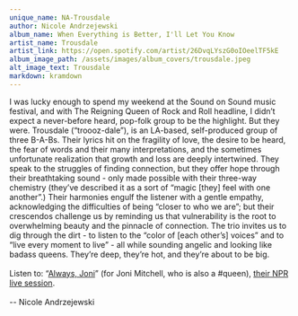 ```yaml
---
unique_name: NA-Trousdale
author: Nicole Andrzejewski
album_name: When Everything is Better, I'll Let You Know
artist_name: Trousdale
artist_link: https://open.spotify.com/artist/26DvqLYszG0oIOeelTF5kE
album_image_path: /assets/images/album_covers/trousdale.jpeg
alt_image_text: Trousdale
markdown: kramdown
---
```

I was lucky enough to spend my weekend at the Sound on Sound music festival, and with The Reigning Queen of Rock and Roll headline, I didn’t expect a never-before heard, pop-folk group to be the highlight. But they were. Trousdale (“troooz-dale”), is an LA-based, self-produced group of three B-A-Bs. Their lyrics hit on the fragility of love, the desire to be heard, the fear of words and their many interpretations, and the sometimes unfortunate realization that growth and loss are deeply intertwined. They speak to the struggles of finding connection, but they offer hope through their breathtaking sound - only made possible with their three-way chemistry (they’ve described it as a sort of “magic [they] feel with one another”.) Their harmonies engulf the listener with a gentle empathy, acknowledging the difficulties of being “closer to who we are”; but their crescendos challenge us by reminding us that vulnerability is the root to overwhelming beauty and the pinnacle of connection. The trio invites us to dig through the dirt - to listen to the “color of [each other’s] voices” and to “live every moment to live” - all while sounding angelic and looking like badass queens. They’re deep, they’re hot, and they’re about to be big. 
<br>
<br>
Listen to: “<a href="https://open.spotify.com/track/0YsdHMSBeW6TpNMBrZobBd?si=4d22740bdbac4448">Always, Joni</a>” (for Joni Mitchell, who is also a #queen), <a href="https://www.youtube.com/watch?v=JmivrNfM5PY">their NPR live session</a>.<br>
<br>
-- Nicole Andrzejewski

